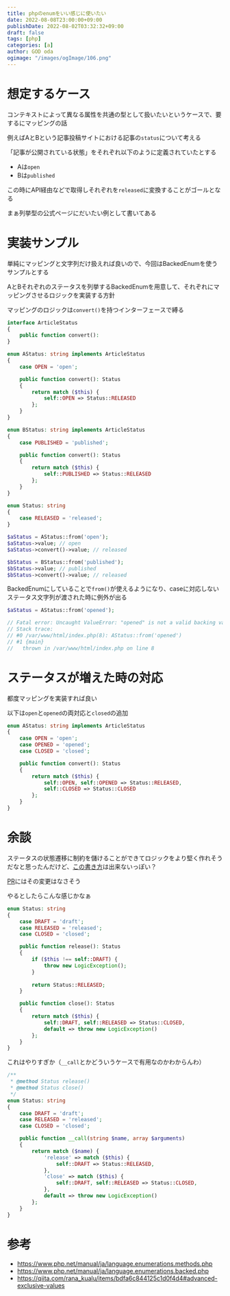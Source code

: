 ```yaml
---
title: phpのenumをいい感じに使いたい
date: 2022-08-08T23:00:00+09:00
publishDate: 2022-08-02T03:32:32+09:00
draft: false
tags: [php]
categories: [a]
author: GOD oda
ogimage: "/images/ogImage/106.png"
---
```


# 想定するケース
コンテキストによって異なる属性を共通の型として扱いたいというケースで、要するにマッピングの話

例えばAとBという記事投稿サイトにおける記事の`status`について考える

「記事が公開されている状態」をそれぞれ以下のように定義されていたとする

- Aは`open`
- Bは`published`

この時にAPI経由などで取得しそれぞれを`released`に変換することがゴールとなる

まぁ列挙型の公式ページにだいたい例として書いてある

# 実装サンプル

単純にマッピングと文字列だけ扱えれば良いので、今回はBackedEnumを使うサンプルとする

AとBそれぞれのステータスを列挙するBackedEnumを用意して、それぞれにマッピングさせるロジックを実装する方針

マッピングのロジックは`convert()`を持つインターフェースで縛る

```php {fn="ArticleStatus.php"}
interface ArticleStatus
{
    public function convert(): 
}
```
```php {fn="AStatus.php"}
enum AStatus: string implements ArticleStatus
{
    case OPEN = 'open';

    public function convert(): Status
    {
        return match ($this) {
            self::OPEN => Status::RELEASED
        };
    }
}
```

```php {fn="BStatus.php"}
enum BStatus: string implements ArticleStatus
{
    case PUBLISHED = 'published';

    public function convert(): Status
    {
        return match ($this) {
            self::PUBLISHED => Status::RELEASED
        };
    }
}
```

```php {fn="Status.php"}
enum Status: string
{
    case RELEASED = 'released';
}
```

```php
$aStatus = AStatus::from('open');
$aStatus->value; // open
$aStatus->convert()->value; // released

$bStatus = BStatus::from('published');
$bStatus->value; // published
$bStatus->convert()->value; // released
```

BackedEnumにしていることで`from()`が使えるようになり、caseに対応しないステータス文字列が渡された時に例外が出る

```php
$aStatus = AStatus::from('opened');

// Fatal error: Uncaught ValueError: "opened" is not a valid backing value for enum "AStatus" in /var/www/html/index.php:8
// Stack trace:
// #0 /var/www/html/index.php(8): AStatus::from('opened')
// #1 {main}
//   thrown in /var/www/html/index.php on line 8
```

# ステータスが増えた時の対応
都度マッピングを実装すれば良い

以下は`open`と`opened`の両対応と`closed`の追加
```php
enum AStatus: string implements ArticleStatus
{
    case OPEN = 'open';
    case OPENED = 'opened';
    case CLOSED = 'closed';

    public function convert(): Status
    {
        return match ($this) {
            self::OPEN, self::OPENED => Status::RELEASED,
            self::CLOSED => Status::CLOSED
        };
    }
}
```

# 余談
ステータスの状態遷移に制約を儲けることができてロジックをより堅く作れそうだなと思ったんだけど、[この書き方](https://qiita.com/rana_kualu/items/bdfa6c844125c1d0f4d4#state-machine)は出来ないっぽい？

[PR](https://github.com/php/php-src/pull/6489/files)にはその変更はなさそう

やるとしたらこんな感じかなぁ

```php
enum Status: string
{
    case DRAFT = 'draft';
    case RELEASED = 'released';
    case CLOSED = 'closed';

    public function release(): Status
    {
        if ($this !== self::DRAFT) {
            throw new LogicException();
        }    
        
        return Status::RELEASED;
    }

    public function close(): Status
    {
        return match ($this) {
            self::DRAFT, self::RELEASED => Status::CLOSED,
            default => throw new LogicException() 
        };
    }
}
```

これはやりすぎか（`__call`とかどういうケースで有用なのかわからんわ）

```php
/**
 * @method Status release()
 * @method Status close()
 */
enum Status: string
{
    case DRAFT = 'draft';
    case RELEASED = 'released';
    case CLOSED = 'closed';

    public function __call(string $name, array $arguments)
    {
        return match ($name) {
            'release' => match ($this) {
                self::DRAFT => Status::RELEASED,
            },
            'close' => match ($this) {
                self::DRAFT, self::RELEASED => Status::CLOSED,
            },
            default => throw new LogicException()
        };
    }
}
```

# 参考
- https://www.php.net/manual/ja/language.enumerations.methods.php
- https://www.php.net/manual/ja/language.enumerations.backed.php
- https://qiita.com/rana_kualu/items/bdfa6c844125c1d0f4d4#advanced-exclusive-values
